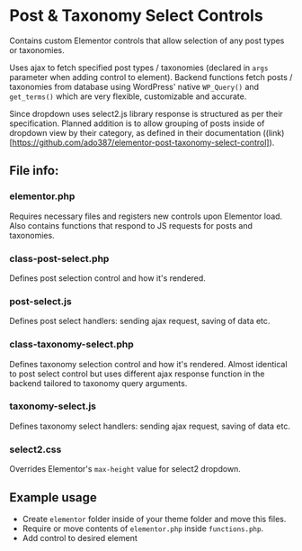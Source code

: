 # Post & Taxonomy Select Controls
Contains custom Elementor controls that allow selection of any post types or taxonomies.

Uses ajax to fetch specified post types / taxonomies (declared in `args` parameter when
adding control to element).
Backend functions fetch posts / taxonomies from database using WordPress' native `WP_Query()` 
and `get_terms()` which are very flexible, customizable and accurate.

Since dropdown uses select2.js library response is structured as per their specification.
Planned addition is to allow grouping of posts inside of dropdown view by their category,
as defined in their documentation ((link)[https://github.com/ado387/elementor-post-taxonomy-select-control]).

## File info:

### elementor.php

Requires necessary files and registers new controls upon Elementor load.
Also contains functions that respond to JS requests for posts and taxonomies.

### class-post-select.php

Defines post selection control and how it's rendered.

### post-select.js

Defines post select handlers: sending ajax request, saving of data etc.

### class-taxonomy-select.php

Defines taxonomy selection control and how it's rendered.
Almost identical to post select control but uses different ajax response function
in the backend tailored to taxonomy query arguments.

### taxonomy-select.js

Defines taxonomy select handlers: sending ajax request, saving of data etc.

### select2.css

Overrides Elementor's `max-height` value for select2 dropdown.

## Example usage

- Create `elementor` folder inside of your theme folder and move this files.
- Require or move contents of `elementor.php` inside `functions.php`.
- Add control to desired element
